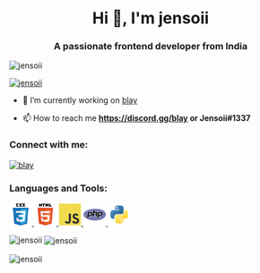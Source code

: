 <h1 align="center">Hi 👋, I'm jensoii</h1>
<h3 align="center">A passionate frontend developer from India</h3>

<p align="left"> <img src="https://komarev.com/ghpvc/?username=jensoii&label=Profile%20views&color=0e75b6&style=flat" alt="jensoii" /> </p>

<p align="left"> <a href="https://github.com/ryo-ma/github-profile-trophy"><img src="https://github-profile-trophy.vercel.app/?username=jensoii" alt="jensoii" /></a> </p>

- 🔭 I’m currently working on [blay](https://discord.gg/blay)

- 📫 How to reach me **https://discord.gg/blay or Jensoii#1337**

<h3 align="left">Connect with me:</h3>
<p align="left">
<a href="https://discord.gg/blay" target="blank"><img align="center" src="https://raw.githubusercontent.com/rahuldkjain/github-profile-readme-generator/master/src/images/icons/Social/discord.svg" alt="blay" height="30" width="40" /></a>
</p>

<h3 align="left">Languages and Tools:</h3>
<p align="left"> <a href="https://www.w3schools.com/css/" target="_blank" rel="noreferrer"> <img src="https://raw.githubusercontent.com/devicons/devicon/master/icons/css3/css3-original-wordmark.svg" alt="css3" width="40" height="40"/> </a> <a href="https://www.w3.org/html/" target="_blank" rel="noreferrer"> <img src="https://raw.githubusercontent.com/devicons/devicon/master/icons/html5/html5-original-wordmark.svg" alt="html5" width="40" height="40"/> </a> <a href="https://developer.mozilla.org/en-US/docs/Web/JavaScript" target="_blank" rel="noreferrer"> <img src="https://raw.githubusercontent.com/devicons/devicon/master/icons/javascript/javascript-original.svg" alt="javascript" width="40" height="40"/> </a> <a href="https://www.php.net" target="_blank" rel="noreferrer"> <img src="https://raw.githubusercontent.com/devicons/devicon/master/icons/php/php-original.svg" alt="php" width="40" height="40"/> </a> <a href="https://www.python.org" target="_blank" rel="noreferrer"> <img src="https://raw.githubusercontent.com/devicons/devicon/master/icons/python/python-original.svg" alt="python" width="40" height="40"/> </a> </p>

<p><img align="left" src="https://github-readme-stats.vercel.app/api/top-langs?username=jensoii&show_icons=true&locale=en&layout=compact" alt="jensoii" /></p>

<p>&nbsp;<img align="center" src="https://github-readme-stats.vercel.app/api?username=jensoii&show_icons=true&locale=en" alt="jensoii" /></p>

<p><img align="center" src="https://github-readme-streak-stats.herokuapp.com/?user=jensoii&" alt="jensoii" /></p>
